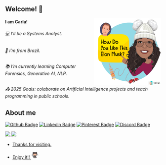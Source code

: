 ## Welcome! 🚸 

<img align='right' src="https://github.com/rosacarla/rosacarla/blob/main/avatar.png" width="215">

#### I am Carla!  
###### :computer: I’ll be a Systems Analyst.
###### :house_with_garden: I’m from Brazil.
###### :books: I’m currently learning Computer Forensics, Generative AI, NLP.
###### :outbox_tray: 2025 Goals: colaborate on Artificial Intelligence projects and teach programming in public schools.

## About me

[![Github Badge](https://img.shields.io/badge/-Github-000?style=flat-square&logo=Github&logoColor=white&link=https://github.com/rosacarla)](https://github.com/rosacarla) [![Linkedin Badge](https://img.shields.io/badge/-LinkedIn-blue?style=flat-square&logo=Linkedin&logoColor=white&link=https://www.linkedin.com/in/carla-edila-silveira/)](https://www.linkedin.com/in/carla-edila-silveira/) [![Pinterest Badge](https://img.shields.io/badge/Pinterest-%23E60023.svg?&style=flat-square&logo=Pinterest&logoColor=white&link=https://br.pinterest.com/videbrasil/techs/)](https://br.pinterest.com/videbrasil/techs/) [![Discord Badge](https://img.shields.io/badge/Discord-7289DA?style=flat-square&logo=discord&logoColor=white&link=CarlaRoza#4050)](https://discord.com/channels/@me)

<div>
<a href="https://github.com/rosacarla">
<img loading="lazy" height="180em" src="https://github-readme-stats.vercel.app/api/top-langs/?username=seu-usuário-aqui&layout=compact&langs_count=7&theme=dracula"/>
<img loading="lazy" height="180em" src="https://github-readme-stats.vercel.app/api?username=seu-usuário-aqui&show_icons=true&theme=dracula&include_all_commits=true&count_private=true"/>
</div>


- Thanks for visiting.

- Enjoy it!! <img src=https://raw.githubusercontent.com/flaviofilipe/flaviofilipe/main/assets/github.gif width="24">


